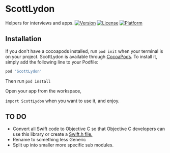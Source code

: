 # ScottLydon
Helpers for interviews and apps.
[![Version](https://img.shields.io/cocoapods/v/ScottLydon.svg?style=flat)](https://cocoapods.org/pods/ScottLydon)
[![License](https://img.shields.io/cocoapods/l/ScottLydon.svg?style=flat)](https://cocoapods.org/pods/ScottLydon)
[![Platform](https://img.shields.io/cocoapods/p/ScottLydon.svg?style=flat)](https://cocoapods.org/pods/ScottLydon)


## Installation

If you don't have a cocoapods installed, run `pod init` when your terminal is on your project. 
ScottLydon is available through [CocoaPods](https://cocoapods.org). To install
it, simply add the following line to your Podfile:
```ruby
pod 'ScottLydon'
```
Then run `pod install`

Open your app from the workspace, 

`import ScottLydon` when you want to use it, and enjoy. 

## TO DO

- Convert all Swift code to Objective C so that Objective C developers can use this library or create a [Swift.h file.](https://stackoverflow.com/questions/24102104/how-can-i-import-swift-code-to-objective-c)
- Rename to something less Generic
- Split up into smaller more specific sub modules.  
